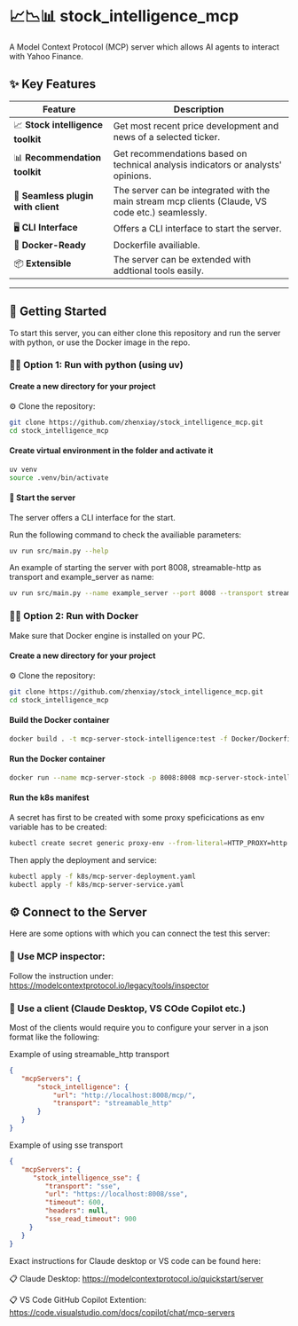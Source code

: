# 📈📉📊 stock_intelligence_mcp

A Model Context Protocol (MCP) server which allows AI agents to interact with Yahoo Finance. 

## ✨ Key Features

| Feature | Description |
| ------- | ----------- |
| 📈 **Stock intelligence toolkit** | Get most recent price development and news of a selected ticker. |
| 📊 **Recommendation toolkit** | Get recommendations based on technical analysis indicators or analysts' opinions. |
| 🔌 **Seamless plugin with client** | The server can be integrated with the main stream mcp clients (Claude, VS code etc.) seamlessly. |
| 🖥️ **CLI Interface** | Offers a CLI interface to start the server. |
| 🐳 **Docker-Ready** | Dockerfile availiable. |
| 📦 **Extensible** | The server can be extended with addtional tools easily. |
---

## 🚀 Getting Started

To start this server, you can either clone this repository and run the server with python, or use the Docker image in the repo.

### 🧑‍💻 Option 1: Run with python (using uv)

#### Create a new directory for your project

⚙️ Clone the repository:

```bash
git clone https://github.com/zhenxiay/stock_intelligence_mcp.git
cd stock_intelligence_mcp
```

#### Create virtual environment in the folder and activate it

```bash
uv venv
source .venv/bin/activate
```

#### 🚀 Start the server

The server offers a CLI interface for the start.

Run the following command to check the availiable parameters:

```bash
uv run src/main.py --help
```

An example of starting the server with port 8008, streamable-http as transport and example_server as name:

```bash
uv run src/main.py --name example_server --port 8008 --transport streamable-http
```

### 🧑‍💻 Option 2: Run with Docker

Make sure that Docker engine is installed on your PC.

#### Create a new directory for your project

⚙️ Clone the repository:

```bash
git clone https://github.com/zhenxiay/stock_intelligence_mcp.git
cd stock_intelligence_mcp
```
#### Build the Docker container

```bash
docker build . -t mcp-server-stock-intelligence:test -f Docker/Dockerfile
```

#### Run the Docker container

```bash
docker run --name mcp-server-stock -p 8008:8008 mcp-server-stock-intelligence:test
```

#### Run the k8s manifest

A secret has first to be created with some proxy speficications as env variable has to be created:

```bash
kubectl create secret generic proxy-env --from-literal=HTTP_PROXY=http://localhost:3128 --from-literal=HTTPS_PROXY=https://localhost:3128 --from-literal=NO_PROXY=localhost,127.0.0.1,kind
```

Then apply the deployment and service:

```bash
kubectl apply -f k8s/mcp-server-deployment.yaml
kubectl apply -f k8s/mcp-server-service.yaml
```

## ⚙️ Connect to the Server

Here are some options with which you can connect the test this server:

### 🤖 Use MCP inspector:

Follow the instruction under: https://modelcontextprotocol.io/legacy/tools/inspector

### 🤖 Use a client (Claude Desktop, VS COde Copilot etc.)

Most of the clients would require you to configure your server in a json format like the following:

Example of using streamable_http transport

   ```json
   {
      "mcpServers": {
          "stock_intelligence": {
              "url": "http://localhost:8008/mcp/",
              "transport": "streamable_http"
          }
      }
   }
   ```

Example of using sse transport

   ```json
   {
      "mcpServers": {
         "stock_intelligence_sse": {
            "transport": "sse",
            "url": "https://localhost:8008/sse",
            "timeout": 600,
            "headers": null,
            "sse_read_timeout": 900
        }
      }
   }
   ```

Exact instructions for Claude desktop or VS code can be found here:

📋 Claude Desktop: https://modelcontextprotocol.io/quickstart/server

📋 VS Code GitHub Copilot Extention: https://code.visualstudio.com/docs/copilot/chat/mcp-servers
